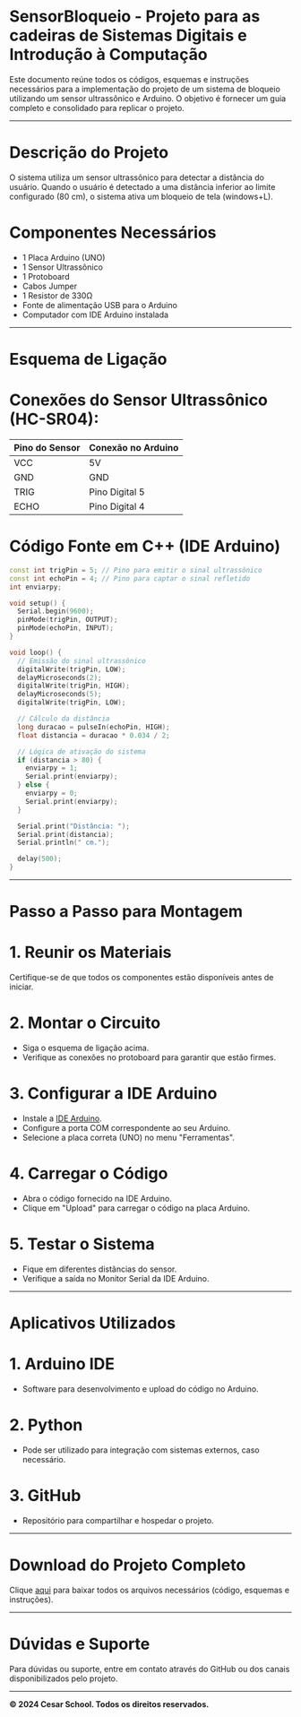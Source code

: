 # SensorBloqueio - Projeto para as cadeiras de Sistemas Digitais e Introdução à Computação

Este documento reúne todos os códigos, esquemas e instruções necessários para a implementação do projeto de um sistema de bloqueio utilizando um sensor ultrassônico e Arduino. O objetivo é fornecer um guia completo e consolidado para replicar o projeto.

---

# Descrição do Projeto
O sistema utiliza um sensor ultrassônico para detectar a distância do usuário. Quando o usuário é detectado a uma distância inferior ao limite configurado (80 cm), o sistema ativa um bloqueio de tela (windows+L).

# Componentes Necessários
- 1 Placa Arduino (UNO)
- 1 Sensor Ultrassônico 
- 1 Protoboard
- Cabos Jumper
- 1 Resistor de 330Ω
- Fonte de alimentação USB para o Arduino
- Computador com IDE Arduino instalada

---

# Esquema de Ligação

# Conexões do Sensor Ultrassônico (HC-SR04):
| Pino do Sensor | Conexão no Arduino |
|----------------|---------------------|
| VCC            | 5V                 |
| GND            | GND                |
| TRIG           | Pino Digital 5     |
| ECHO           | Pino Digital 4     |



# Código Fonte em C++ (IDE Arduino)

```cpp
const int trigPin = 5; // Pino para emitir o sinal ultrassônico
const int echoPin = 4; // Pino para captar o sinal refletido
int enviarpy;

void setup() {
  Serial.begin(9600);
  pinMode(trigPin, OUTPUT);
  pinMode(echoPin, INPUT);
}

void loop() {
  // Emissão do sinal ultrassônico
  digitalWrite(trigPin, LOW);
  delayMicroseconds(2);
  digitalWrite(trigPin, HIGH);
  delayMicroseconds(5);
  digitalWrite(trigPin, LOW);

  // Cálculo da distância
  long duracao = pulseIn(echoPin, HIGH);
  float distancia = duracao * 0.034 / 2;

  // Lógica de ativação do sistema
  if (distancia > 80) {
    enviarpy = 1;
    Serial.print(enviarpy);
  } else {
    enviarpy = 0;
    Serial.print(enviarpy);
  }

  Serial.print("Distância: ");
  Serial.print(distancia);
  Serial.println(" cm.");

  delay(500);
}
```

---

# Passo a Passo para Montagem

# 1. Reunir os Materiais
Certifique-se de que todos os componentes estão disponíveis antes de iniciar.

# 2. Montar o Circuito
- Siga o esquema de ligação acima.
- Verifique as conexões no protoboard para garantir que estão firmes.

# 3. Configurar a IDE Arduino
- Instale a [IDE Arduino](https://www.arduino.cc/en/software).
- Configure a porta COM correspondente ao seu Arduino.
- Selecione a placa correta (UNO) no menu "Ferramentas".

# 4. Carregar o Código
- Abra o código fornecido na IDE Arduino.
- Clique em "Upload" para carregar o código na placa Arduino.

# 5. Testar o Sistema
- Fique em diferentes distâncias do sensor.
- Verifique a saída no Monitor Serial da IDE Arduino.

---

# Aplicativos Utilizados

# 1. Arduino IDE
- Software para desenvolvimento e upload do código no Arduino.

# 2. Python
- Pode ser utilizado para integração com sistemas externos, caso necessário.

# 3. GitHub
- Repositório para compartilhar e hospedar o projeto.

---

# Download do Projeto Completo
Clique [aqui](./arquivos/projeto_completo.zip) para baixar todos os arquivos necessários (código, esquemas e instruções).

---

# Dúvidas e Suporte
Para dúvidas ou suporte, entre em contato através do GitHub ou dos canais disponibilizados pelo projeto.

---

**&copy; 2024 Cesar School. Todos os direitos reservados.**

